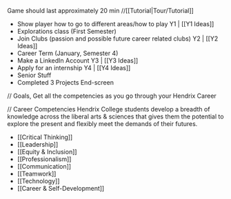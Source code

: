 Game should last approximately 20 min
//[[Tutorial|Tour/Tutorial]]
- Show player how to go to different areas/how to play
Y1 | [[Y1 Ideas]]
- Explorations class (First Semester)
- Join Clubs (passion and possible future career related clubs)
Y2 | [[Y2 Ideas]]
- Career Term (January, Semester 4)
- Make a LinkedIn Account
Y3 | [[Y3 Ideas]]
- Apply for an internship
Y4 | [[Y4 Ideas]]
- Senior Stuff
- Completed 3 Projects
End-screen

// Goals, Get all the competencies as you go through your Hendrix Career

// Career Competencies
Hendrix College students develop a breadth of knowledge across the liberal arts & sciences that gives them the potential to explore the present and flexibly meet the demands of their futures. 
- [[Critical Thinking]]
- [[Leadership]]
- [[Equity & Inclusion]]
- [[Professionalism]]
- [[Communication]]
- [[Teamwork]]
- [[Technology]]
- [[Career & Self-Development]]